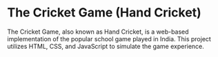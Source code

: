 # The Cricket Game (Hand Cricket)


The Cricket Game, also known as Hand Cricket, is a web-based implementation of the popular school game played in India. This project utilizes HTML, CSS, and JavaScript to simulate the game experience.
